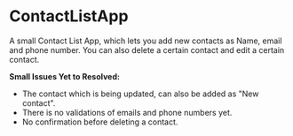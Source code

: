 # ContactListApp
A small Contact List App, which lets you add new contacts as Name, email and phone number. You can also delete a certain contact and edit a certain contact.

**Small Issues Yet to Resolved:**

- The contact which is being updated, can also be added as "New contact".
- There is no validations of emails and phone numbers yet.
- No confirmation before deleting a contact.
